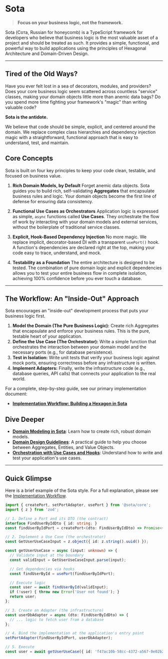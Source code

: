 # Sota

> **Focus on your business logic, not the framework.**

Sota (Сота, Russian for honeycomb) is a TypeScript framework for developers who believe that business logic is the most valuable asset of a project and should be treated as such. It provides a simple, functional, and powerful way to build applications using the principles of Hexagonal Architecture and Domain-Driven Design.

---

## Tired of the Old Ways?

Have you ever felt lost in a sea of decorators, modules, and providers? Does your core business logic seem scattered across countless "service" classes, making your domain objects little more than anemic data bags? Do you spend more time fighting your framework's "magic" than writing valuable code?

**Sota is the antidote.**

We believe that code should be simple, explicit, and centered around the domain. We replace complex class hierarchies and dependency injection magic with a straightforward, functional approach that is easy to understand, test, and maintain.

## Core Concepts

Sota is built on four key principles to keep your code clean, testable, and focused on business value.

1.  **Rich Domain Models, by Default**
    Forget anemic data objects. Sota guides you to build rich, self-validating **Aggregates** that encapsulate business rules and logic. Your domain objects become the first line of defense for ensuring data consistency.

2.  **Functional Use Cases as Orchestrators**
    Application logic is expressed as simple, `async` functions called **Use Cases**. They orchestrate the flow of work by interacting with your domain models and external services, without the boilerplate of traditional service classes.

3.  **Explicit, Hook-Based Dependency Injection**
    No more magic. We replace implicit, decorator-based DI with a transparent `usePort()` hook. A function's dependencies are declared right at the top, making your code easy to trace, understand, and mock.

4.  **Testability as a Foundation**
    The entire architecture is designed to be tested. The combination of pure domain logic and explicit dependencies allows you to test your entire business flow in complete isolation, achieving 100% confidence before you ever touch a database.

---

## The Workflow: An "Inside-Out" Approach

Sota encourages an "inside-out" development process that puts your business logic first.

1.  **Model the Domain (The Pure Business Logic):** Create rich Aggregates that encapsulate and enforce your business rules. This is the pure, testable heart of your application.
2.  **Define the Use Case (The Orchestrator):** Write a simple function that orchestrates the interaction between your domain model and the necessary ports (e.g., for database persistence).
3.  **Test in Isolation:** Write unit tests that verify your business logic against mock ports, ensuring correctness before any infrastructure is written.
4.  **Implement Adapters:** Finally, write the infrastructure code (e.g., database queries, API calls) that connects your application to the real world.

For a complete, step-by-step guide, see our primary implementation document:
-   **[Implementation Workflow: Building a Hexagon in Sota](./docs/implementation-workflow.md)**

## Dive Deeper

-   **[Domain Modeling in Sota](./docs/domain-modeling.md)**: Learn how to create rich, robust domain models.
-   **[Domain Design Guidelines](./docs/domain-design-guidelines.md)**: A practical guide to help you choose between Aggregates, Entities, and Value Objects.
-   **[Orchestration with Use Cases and Hooks](./docs/use-cases.md)**: Understand how to write and test your application's use cases.

---

## Quick Glimpse

Here is a brief example of the Sota style. For a full explanation, please see the [Implementation Workflow](./docs/implementation-workflow.md).

```typescript
import { createPort, setPortAdapter, usePort } from '@sota/core';
import { z } from 'zod';

// 1. Define a Port and its DTO (the contract)
interface FindUserByIdDto { id: string; }
const findUserByIdPort = createPort<(dto: FindUserByIdDto) => Promise<{ id: string; name: string } | null>>();

// 2. Implement a Use Case (the orchestrator)
const GetUserUseCaseInput = z.object({ id: z.string().uuid() });

const getUserUseCase = async (input: unknown) => {
  // Validate input at the boundary
  const validInput = GetUserUseCaseInput.parse(input);

  // Get dependencies via hooks
  const findUserById = usePort(findUserByIdPort);

  // Execute logic
  const user = await findUserById(validInput);
  if (!user) { throw new Error('User not found'); }
  return user;
};

// 3. Create an Adapter (the infrastructure)
const userDbAdapter = async (dto: FindUserByIdDto) => {
  // ... logic to fetch user from a database
};

// 4. Bind the implementation at the application's entry point
setPortAdapter(findUserByIdPort, userDbAdapter);

// 5. Execute
const user = await getUserUseCase({ id: 'f47ac10b-58cc-4372-a567-0e02b2c3d479' });
```
